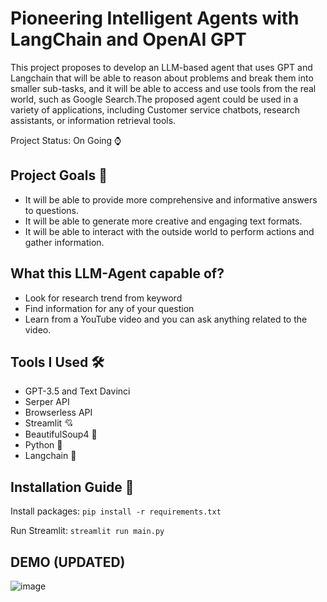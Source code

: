# Pioneering Intelligent Agents with LangChain and OpenAI GPT

This project proposes to develop an LLM-based agent that uses GPT and Langchain that will be able to reason about problems and break them into smaller sub-tasks, and it will be able to access and use tools from the real world, such as Google Search.The proposed agent could be used in a variety of applications, including Customer service chatbots, research assistants, or information retrieval tools.


Project Status: On Going ⌚

## Project Goals 🎯
* It will be able to provide more comprehensive and informative answers to questions.
* It will be able to generate more creative and engaging text formats.
* It will be able to interact with the outside world to perform actions and gather information.

## What this LLM-Agent capable of?
* Look for research trend from keyword
* Find information for any of your question
* Learn from a YouTube video and you can ask anything related to the video.

## Tools I Used 🛠
* GPT-3.5 and Text Davinci
* Serper API
* Browserless API 
* Streamlit 💘
* BeautifulSoup4 🍲
* Python 🐍
* Langchain 🛬

## Installation Guide 📕

Install packages:
`pip install -r requirements.txt`

Run Streamlit:
`streamlit run main.py`

## DEMO (UPDATED)
![image](https://github.com/ZahrizhalAli/LazyResearcher-AI-with-LLM-based-Agent/assets/58893316/94c7f6fc-3277-4a20-b748-9e5cb4ea181a)



